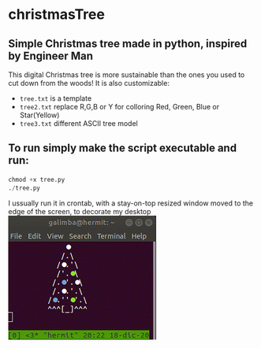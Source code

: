 # christmasTree

## Simple Christmas tree made in python, inspired by Engineer Man
This digital Christmas tree is more sustainable than the ones you used to cut down from the woods!
It is also customizable:
* `tree.txt` is a template
* `tree2.txt` replace R,G,B or Y for colloring Red, Green, Blue or Star(Yellow)
* `tree3.txt` different ASCII tree model

## To run simply make the script executable and run:
```python
chmod +x tree.py
./tree.py
```
I ussually run it in crontab, with a stay-on-top resized window moved to the edge of the screen, to decorate my desktop
![](tree-2020.gif)
